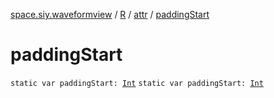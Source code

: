 [space.siy.waveformview](../../index.md) / [R](../index.md) / [attr](index.md) / [paddingStart](./padding-start.md)

# paddingStart

`static var paddingStart: `[`Int`](https://kotlinlang.org/api/latest/jvm/stdlib/kotlin/-int/index.html)
`static var paddingStart: `[`Int`](https://kotlinlang.org/api/latest/jvm/stdlib/kotlin/-int/index.html)